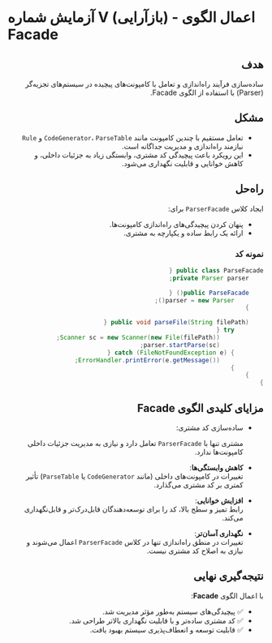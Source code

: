 # آزمایش شماره V (بازآرایی) - اعمال الگوی Facade

<div dir="rtl">

## هدف
ساده‌سازی فرآیند راه‌اندازی و تعامل با کامپونت‌های پیچیده در سیستم‌های تجزیه‌گر (Parser) با استفاده از الگوی Facade.

## مشکل
- تعامل مستقیم با چندین کامپونت مانند `CodeGenerator`، `ParseTable` و `Rule` نیازمند راه‌اندازی و مدیریت جداگانه است.
- این رویکرد باعث پیچیدگی کد مشتری، وابستگی زیاد به جزئیات داخلی، و کاهش خوانایی و قابلیت نگهداری می‌شود.

## راه‌حل
ایجاد کلاس `ParserFacade` برای:
- پنهان کردن پیچیدگی‌های راه‌اندازی کامپونت‌ها.
- ارائه یک رابط ساده و یکپارچه به مشتری.

### نمونه کد
```java
public class ParseFacade {
    private Parser parser;

    public ParseFacade() {
        parser = new Parser();
    }

    public void parseFile(String filePath) {
        try {
            Scanner sc = new Scanner(new File(filePath));
            parser.startParse(sc);
        } catch (FileNotFoundException e) {
            ErrorHandler.printError(e.getMessage());
        }
    }
}

```
## مزایای کلیدی الگوی Facade

- ساده‌سازی کد مشتری: 

  مشتری تنها با `ParserFacade` تعامل دارد و نیازی به مدیریت جزئیات داخلی کامپونت‌ها ندارد.

- **کاهش وابستگی‌ها**:  
  تغییرات در کامپونت‌های داخلی (مانند `CodeGenerator` یا `ParseTable`) تأثیر کمتری بر کد مشتری می‌گذارد.

- **افزایش خوانایی**:  
  رابط تمیز و سطح بالا، کد را برای توسعه‌دهندگان قابل‌درک‌تر و قابل‌نگهداری می‌کند.

- **نگهداری آسان‌تر**:  
  تغییرات در منطق راه‌اندازی تنها در کلاس `ParserFacade` اعمال می‌شوند و نیازی به اصلاح کد مشتری نیست.

## نتیجه‌گیری نهایی

با اعمال الگوی **Facade**:
- ✅ پیچیدگی‌های سیستم به‌طور مؤثر مدیریت شد.  
- ✅ کد مشتری ساده‌تر و با قابلیت نگهداری بالاتر طراحی شد.  
- ✅ قابلیت توسعه و انعطاف‌پذیری سیستم بهبود یافت.  

</div>
